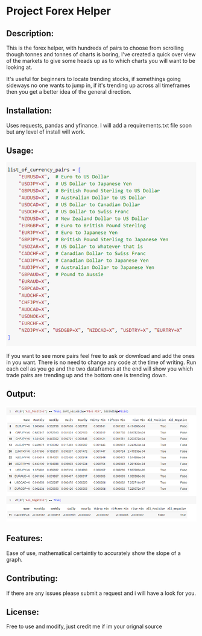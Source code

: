 # Project Forex Helper

## Description:
This is the forex helper, with hundreds of pairs to choose from scrolling though tonnes and tonnes of charts is boring,
I've created a quick over view of the markets to give some heads up as to which charts you will want to be looking at.

It's useful for beginners to locate trending stocks, if somethings going sideways no one wants to jump in, if it's trending up across
all timeframes then you get a better idea of the general direction.

## Installation:

Uses requests, pandas and yfinance. I will add a requirements.txt file soon but any level of install will work.

## Usage:

![Sample Image](images/forex_pairs_snippet.png)

If you want to see more pairs feel free to ask or download and add the ones in you want. There is no need to change any code at the time
of writing. Run each cell as you go and the two dataframes at the end will show you which trade pairs are trending up and the bottom one is trending down.

## Output:
![Sample Image](images/forex_helper_output.png)

## Features:
Ease of use, mathematical certaintiy to accurately show the slope of a graph.

## Contributing:
If there are any issues please submit a request and i will have a look for you.

## License:
Free to use and modify, just credit me if im your orignal source
